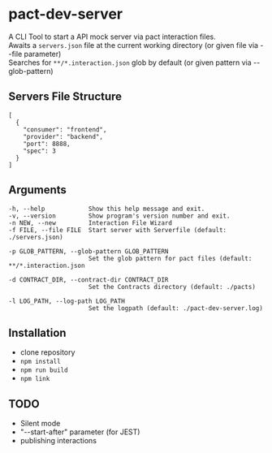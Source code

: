 # pact-dev-server

A CLI Tool to start a API mock server via pact interaction files.  
Awaits a `servers.json` file at the current working directory (or given file via --file parameter)  
Searches for `**/*.interaction.json` glob by default (or given pattern via --glob-pattern)  

## Servers File Structure
```
[
  {
    "consumer": "frontend",
    "provider": "backend",
    "port": 8888,
    "spec": 3
  }
]
```

## Arguments
```
-h, --help            Show this help message and exit.
-v, --version         Show program's version number and exit.
-n NEW, --new         Interaction File Wizard
-f FILE, --file FILE  Start server with Serverfile (default: ./servers.json)

-p GLOB_PATTERN, --glob-pattern GLOB_PATTERN
                      Set the glob pattern for pact files (default: **/*.interaction.json

-d CONTRACT_DIR, --contract-dir CONTRACT_DIR
                      Set the Contracts directory (default: ./pacts)

-l LOG_PATH, --log-path LOG_PATH
                      Set the logpath (default: ./pact-dev-server.log)
```

## Installation 
- clone repository
- `npm install`
- `npm run build`
- `npm link`

## TODO
 - Silent mode
 - "--start-after" parameter (for JEST)
 - publishing interactions
